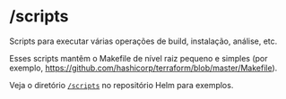 # /scripts

Scripts para executar várias operações de build, instalação, análise, etc.

Esses scripts mantêm o Makefile de nível raiz pequeno e simples (por exemplo, https://github.com/hashicorp/terraform/blob/master/Makefile).

Veja o diretório [`/scripts`](https://github.com/kubernetes/helm/tree/master/scripts) no repositório Helm para exemplos.